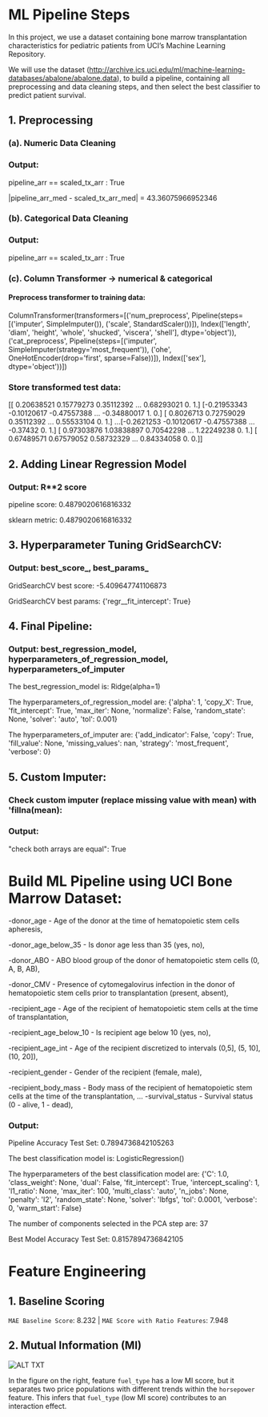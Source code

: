 # ML Pipeline Steps
In this project, we use a dataset containing bone marrow transplantation characteristics for pediatric patients from UCI’s Machine Learning Repository.

We will use the dataset (http://archive.ics.uci.edu/ml/machine-learning-databases/abalone/abalone.data), to build a pipeline, containing all preprocessing and data cleaning steps, and then select the best classifier to predict patient survival.

## 1. Preprocessing   
       
### (a). Numeric Data Cleaning 
### Output:   

pipeline_arr == scaled_tx_arr : True   

|pipeline_arr_med - scaled_tx_arr_med| = 43.36075966952346
  
### (b). Categorical Data Cleaning 
### Output:

pipeline_arr == scaled_tx_arr : True      

### (c). Column Transformer -> numerical & categorical

#### Preprocess transformer to training data: 

 ColumnTransformer(transformers=[('num_preprocess',
                                 Pipeline(steps=[('imputer', SimpleImputer()),
                                                 ('scale', StandardScaler())]),
                                 Index(['length', 'diam', 'height', 'whole', 'shucked', 'viscera', 'shell'], dtype='object')),
                                ('cat_preprocess',
                                 Pipeline(steps=[('imputer',
                                                  SimpleImputer(strategy='most_frequent')),
                                                 ('ohe',
                                                  OneHotEncoder(drop='first',
                                                                sparse=False))]),
                                 Index(['sex'], dtype='object'))])

### Store transformed test data: 

  [[ 0.20638521  0.15779273  0.35112392 ...  0.68293021  0.
   1.] [-0.21953343 -0.10120617 -0.47557388 ... -0.34880017  1.
   0.] [ 0.8026713   0.72759029  0.35112392 ...  0.55533104  0.
   1.] ...[-0.2621253  -0.10120617 -0.47557388 ... -0.37432     0.
   1.] [ 0.97303876  1.03838897  0.70542298 ...  1.22249238  0.
   1.] [ 0.67489571  0.67579052  0.58732329 ...  0.84334058  0.
   0.]]

## 2. Adding Linear Regression Model

### Output: R**2 score

pipeline score: 0.4879020616816332

sklearn metric: 0.4879020616816332

## 3. Hyperparameter Tuning GridSearchCV:

### Output: best_score_, best_params_

GridSearchCV best score: -5.409647741106873

GridSearchCV best params: {'regr__fit_intercept': True}

## 4. Final Pipeline:

### Output: best_regression_model, hyperparameters_of_regression_model, hyperparameters_of_imputer

The best_regression_model is:
Ridge(alpha=1)

The hyperparameters_of_regression_model are:
{'alpha': 1, 'copy_X': True, 'fit_intercept': True, 'max_iter': None, 'normalize': False, 'random_state': None, 'solver': 'auto', 'tol': 0.001}

The hyperparameters_of_imputer are:
{'add_indicator': False, 'copy': True, 'fill_value': None, 'missing_values': nan, 'strategy': 'most_frequent', 'verbose': 0}

## 5. Custom Imputer:
### Check custom imputer (replace missing value with mean) with 'fillna(mean):
### Output:
"check both arrays are equal": True

# Build ML Pipeline using UCI Bone Marrow Dataset:

-donor_age - Age of the donor at the time of hematopoietic stem cells apheresis,

-donor_age_below_35 - Is donor age less than 35 (yes, no),

-donor_ABO - ABO blood group of the donor of hematopoietic stem cells (0, A, B, AB),

-donor_CMV - Presence of cytomegalovirus infection in the donor of hematopoietic stem cells prior to transplantation (present, absent),

-recipient_age - Age of the recipient of hematopoietic stem cells at the time of transplantation,

-recipient_age_below_10 - Is recipient age below 10 (yes, no),

-recipient_age_int - Age of the recipient discretized to intervals (0,5], (5, 10], (10, 20]),

-recipient_gender - Gender of the recipient (female, male),

-recipient_body_mass - Body mass of the recipient of hematopoietic stem cells at the time of the transplantation,
…
-survival_status - Survival status (0 - alive, 1 - dead),

### Output:

Pipeline Accuracy Test Set:
0.7894736842105263

The best classification model is:
LogisticRegression()

The hyperparameters of the best classification model are:
{'C': 1.0, 'class_weight': None, 'dual': False, 'fit_intercept': True, 'intercept_scaling': 1, 'l1_ratio': None, 'max_iter': 100, 'multi_class': 'auto', 'n_jobs': None, 'penalty': 'l2', 'random_state': None, 'solver': 'lbfgs', 'tol': 0.0001, 'verbose': 0, 'warm_start': False}

The number of components selected in the PCA step are:
37

Best Model Accuracy Test Set:
0.8157894736842105

# Feature Engineering

## 1. Baseline Scoring

`MAE Baseline Score`: 8.232     | `MAE Score with Ratio Features`: 7.948  

## 2. Mutual Information (MI)

![ALT TXT](https://github.com/SaifurRR/ML-Model-Pipeline/blob/main/Feature-Engineering-Kaggle/2_Highest_MI_Interaction_Features.jpg)

In the figure on the right, feature `fuel_type` has a low MI score, but it separates two price populations with different trends within the `horsepower` feature. This infers that `fuel_type` (low MI score) contributes to an interaction effect.

       
       
   
         
    
   
